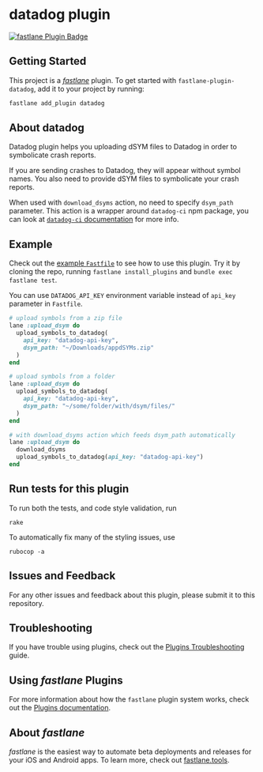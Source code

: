 # datadog plugin

[![fastlane Plugin Badge](https://rawcdn.githack.com/fastlane/fastlane/master/fastlane/assets/plugin-badge.svg)](https://rubygems.org/gems/fastlane-plugin-datadog)

## Getting Started

This project is a [_fastlane_](https://github.com/fastlane/fastlane) plugin. To get started with `fastlane-plugin-datadog`, add it to your project by running:

```bash
fastlane add_plugin datadog
```

## About datadog

Datadog plugin helps you uploading dSYM files to Datadog in order to symbolicate crash reports.

If you are sending crashes to Datadog, they will appear without symbol names. You also need to provide dSYM files to symbolicate your crash reports.

When used with `download_dsyms` action, no need to specify `dsym_path` parameter.
This action is a wrapper around `datadog-ci` npm package, you can look at [`datadog-ci` documentation](https://github.com/DataDog/datadog-ci/blob/master/src/commands/dsyms/README.md) for more info.

## Example

Check out the [example `Fastfile`](fastlane/Fastfile) to see how to use this plugin. Try it by cloning the repo, running `fastlane install_plugins` and `bundle exec fastlane test`.

You can use `DATADOG_API_KEY` environment variable instead of `api_key` parameter in `Fastfile`.

```ruby
# upload symbols from a zip file
lane :upload_dsym do
  upload_symbols_to_datadog(
    api_key: "datadog-api-key", 
    dsym_path: "~/Downloads/appdSYMs.zip"
  )
end

# upload symbols from a folder
lane :upload_dsym do
  upload_symbols_to_datadog(
    api_key: "datadog-api-key", 
    dsym_path: "~/some/folder/with/dsym/files/"
  )
end

# with download_dsyms action which feeds dsym_path automatically
lane :upload_dsym do
  download_dsyms
  upload_symbols_to_datadog(api_key: "datadog-api-key")
end

```

## Run tests for this plugin

To run both the tests, and code style validation, run

```
rake
```

To automatically fix many of the styling issues, use
```
rubocop -a
```

## Issues and Feedback

For any other issues and feedback about this plugin, please submit it to this repository.

## Troubleshooting

If you have trouble using plugins, check out the [Plugins Troubleshooting](https://docs.fastlane.tools/plugins/plugins-troubleshooting/) guide.

## Using _fastlane_ Plugins

For more information about how the `fastlane` plugin system works, check out the [Plugins documentation](https://docs.fastlane.tools/plugins/create-plugin/).

## About _fastlane_

_fastlane_ is the easiest way to automate beta deployments and releases for your iOS and Android apps. To learn more, check out [fastlane.tools](https://fastlane.tools).
